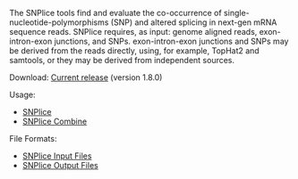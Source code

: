 The SNPlice tools find and evaluate the co-occurrence of single-nucleotide-polymorphisms (SNP) and altered splicing in next-gen mRNA sequence reads. SNPlice requires, as input: genome aligned reads, exon-intron-exon junctions, and SNPs. exon-intron-exon junctions and SNPs may be derived from the reads directly, using, for example, TopHat2 and samtools, or they may be derived from independent sources.

Download: [Current release](https://github.com/HorvathLab/NGS/releases/tag/SNPlice-1.8.0) (version 1.8.0)

Usage:
* [SNPlice](wiki/SNPlice-Usage)
* [SNPlice Combine](wiki/SNPliceCombine-Usage)

File Formats:
* [SNPlice Input Files](wiki/SNPlice-InputFiles)
* [SNPlice Output Files](wiki/SNPlice-OutputFiles)
